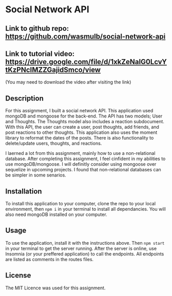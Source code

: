 # Social Network API

## Link to github repo: https://github.com/wasmulb/social-network-api

## Link to tutorial video: https://drive.google.com/file/d/1xkZeNaIG0LcvYtKzPNcIMZZGajidSmco/view

(You may need to download the video after visiting the link)

## Description

For this assignment, I built a social network API. This application used mongoDB and mongoose for the back-end. The API has two models; User and Thoughts. The Thoughts model also includes a reaction subdocument. With this API, the user can create a user, post thoughts, add friends, and post reactions to other thoughts. This application also uses the moment library to reformat the dates of the posts. There is also functionality to delete/update users, thoughts, and reactions.

I laerned a lot from this assignment, mainly how to use a non-relational database. After completing this assignment, I feel cinfident in my abilities to use mongoDB/mongoose. I will definitly consider using mongoose over sequelize in upcoming projects. I found that non-relational databases can be simpler in some senarios. 

## Installation

To install this application to your computer, clone the repo to your local environment, then `npm i` in your terminal to install all dependancies. You will also need mongoDB installed on your computer.

## Usage

To use the application, install it with the instructions above. Then `npm start` in your terminal to get the server running. After the server is online, use Insomnia (or your preffered application) to call the endpoints. All endpoints are listed as comments in the routes files. 

## License

The MIT Licence was used for this assignment.